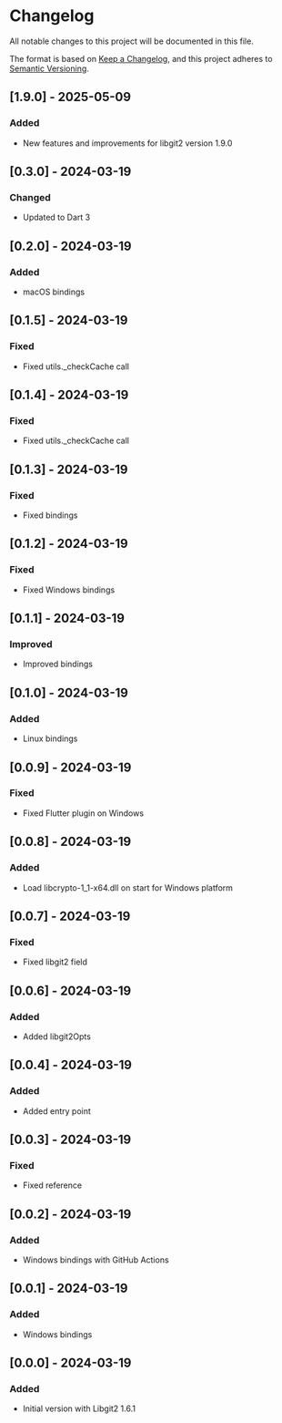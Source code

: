 # Changelog

All notable changes to this project will be documented in this file.

The format is based on [Keep a Changelog](https://keepachangelog.com/en/1.0.0/),
and this project adheres to [Semantic Versioning](https://semver.org/spec/v2.0.0.html).

## [1.9.0] - 2025-05-09
### Added
- New features and improvements for libgit2 version 1.9.0

## [0.3.0] - 2024-03-19
### Changed
- Updated to Dart 3

## [0.2.0] - 2024-03-19
### Added
- macOS bindings

## [0.1.5] - 2024-03-19
### Fixed
- Fixed utils._checkCache call

## [0.1.4] - 2024-03-19
### Fixed
- Fixed utils._checkCache call

## [0.1.3] - 2024-03-19
### Fixed
- Fixed bindings

## [0.1.2] - 2024-03-19
### Fixed
- Fixed Windows bindings

## [0.1.1] - 2024-03-19
### Improved
- Improved bindings

## [0.1.0] - 2024-03-19
### Added
- Linux bindings

## [0.0.9] - 2024-03-19
### Fixed
- Fixed Flutter plugin on Windows

## [0.0.8] - 2024-03-19
### Added
- Load libcrypto-1_1-x64.dll on start for Windows platform

## [0.0.7] - 2024-03-19
### Fixed
- Fixed libgit2 field

## [0.0.6] - 2024-03-19
### Added
- Added libgit2Opts

## [0.0.4] - 2024-03-19
### Added
- Added entry point

## [0.0.3] - 2024-03-19
### Fixed
- Fixed reference

## [0.0.2] - 2024-03-19
### Added
- Windows bindings with GitHub Actions

## [0.0.1] - 2024-03-19
### Added
- Windows bindings

## [0.0.0] - 2024-03-19
### Added
- Initial version with Libgit2 1.6.1
